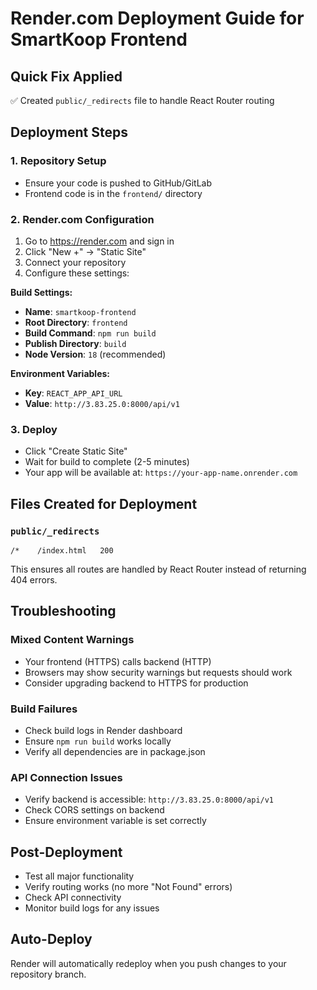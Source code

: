 # Render.com Deployment Guide for SmartKoop Frontend

## Quick Fix Applied
✅ Created `public/_redirects` file to handle React Router routing

## Deployment Steps

### 1. Repository Setup
- Ensure your code is pushed to GitHub/GitLab
- Frontend code is in the `frontend/` directory

### 2. Render.com Configuration
1. Go to https://render.com and sign in
2. Click "New +" → "Static Site"
3. Connect your repository
4. Configure these settings:

**Build Settings:**
- **Name**: `smartkoop-frontend`
- **Root Directory**: `frontend`
- **Build Command**: `npm run build`
- **Publish Directory**: `build`
- **Node Version**: `18` (recommended)

**Environment Variables:**
- **Key**: `REACT_APP_API_URL`
- **Value**: `http://3.83.25.0:8000/api/v1`

### 3. Deploy
- Click "Create Static Site"
- Wait for build to complete (2-5 minutes)
- Your app will be available at: `https://your-app-name.onrender.com`

## Files Created for Deployment

### `public/_redirects`
```
/*    /index.html   200
```
This ensures all routes are handled by React Router instead of returning 404 errors.

## Troubleshooting

### Mixed Content Warnings
- Your frontend (HTTPS) calls backend (HTTP)
- Browsers may show security warnings but requests should work
- Consider upgrading backend to HTTPS for production

### Build Failures
- Check build logs in Render dashboard
- Ensure `npm run build` works locally
- Verify all dependencies are in package.json

### API Connection Issues
- Verify backend is accessible: `http://3.83.25.0:8000/api/v1`
- Check CORS settings on backend
- Ensure environment variable is set correctly

## Post-Deployment
- Test all major functionality
- Verify routing works (no more "Not Found" errors)
- Check API connectivity
- Monitor build logs for any issues

## Auto-Deploy
Render will automatically redeploy when you push changes to your repository branch.
